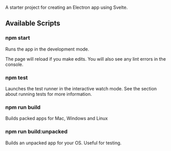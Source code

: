 A starter project for creating an Electron app using Svelte.

## Available Scripts

### npm start

Runs the app in the development mode.

The page will reload if you make edits.
You will also see any lint errors in the console.

### npm test

Launches the test runner in the interactive watch mode.
See the section about running tests for more information.

### npm run build

Builds packed apps for Mac, Windows and Linux

### npm run build:unpacked

Builds an unpacked app for your OS. Useful for testing.
